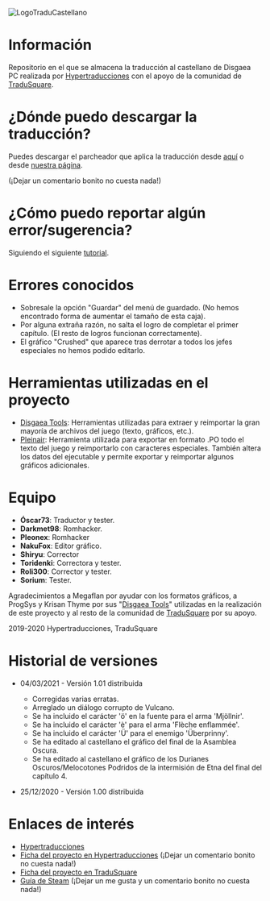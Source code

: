 ![LogoTraduCastellano](https://user-images.githubusercontent.com/25150787/112280871-bd55fc00-8c85-11eb-825f-f721f4568260.png)
# Información
Repositorio en el que se almacena la traducción al castellano de Disgaea PC realizada por [Hypertraducciones](https://hypertraducciones.blogspot.com/) con el apoyo de la comunidad de [TraduSquare](https://tradusquare.es/).
# ¿Dónde puedo descargar la traducción?
Puedes descargar el parcheador que aplica la traducción desde [aquí](https://github.com/Hypertraducciones/Disgaea-PC/releases/download/parcheador-1.0/Instalador.parcheador.Disgaea.PC.zip) o desde [nuestra página](https://hypertraducciones.blogspot.com/p/disgaea-pc.html).

(¡Dejar un comentario bonito no cuesta nada!)

# ¿Cómo puedo reportar algún error/sugerencia?
Siguiendo el siguiente [tutorial](https://github.com/Hypertraducciones/Disgaea-PC/blob/main/issues.md).

# Errores conocidos
* Sobresale la opción "Guardar" del menú de guardado. (No hemos encontrado forma de aumentar el tamaño de esta caja).
* Por alguna extraña razón, no salta el logro de completar el primer capítulo. (El resto de logros funcionan correctamente).
* El gráfico "Crushed" que aparece tras derrotar a todos los jefes especiales no hemos podido editarlo.

# Herramientas utilizadas en el proyecto
* [Disgaea Tools](https://github.com/ProgSys/pg_disatools): Herramientas utilizadas para extraer y reimportar la gran mayoría de archivos del juego (texto, gráficos, etc.).
* [Pleinair](https://github.com/Darkmet98/Pleinair): Herramienta utilizada para exportar en formato .PO todo el texto del juego y reimportarlo con caracteres especiales. También altera los datos del ejecutable y permite exportar y reimportar algunos gráficos adicionales.

# Equipo
* **Óscar73**: Traductor y tester.
* **Darkmet98**: Romhacker.
* **Pleonex**: Romhacker
* **NakuFox**: Editor gráfico.
* **Shiryu**: Corrector
* **Toridenki**: Correctora y tester.
* **Roli300**: Corrector y tester.
* **Sorium**: Tester.

Agradecimientos a Megaflan por ayudar con los formatos gráficos, a ProgSys y Krisan Thyme por sus "[Disgaea Tools](https://github.com/ProgSys/pg_disatools)" utilizadas en la realización de este proyecto y al resto de la comunidad de [TraduSquare](https://tradusquare.es/) por su apoyo.

2019-2020 Hypertraducciones, TraduSquare

# Historial de versiones
* 04/03/2021 - Versión 1.01 distribuida
  * Corregidas varias erratas.
  * Arreglado un diálogo corrupto de Vulcano.
  * Se ha incluido el carácter 'ö' en la fuente para el arma 'Mjöllnir'.
  * Se ha incluido el carácter 'è' para el arma 'Flèche enflammée'.
  * Se ha incluido el carácter 'Ü' para el enemigo 'Überprinny'.
  * Se ha editado al castellano el gráfico del final de la Asamblea Oscura.
  * Se ha editado al castellano el gráfico de los Durianes Oscuros/Melocotones Podridos de la intermisión de Etna del final del capítulo 4.

* 25/12/2020 - Versión 1.00 distribuida

# Enlaces de interés
* [Hypertraducciones](https://hypertraducciones.blogspot.com/)
* [Ficha del proyecto en Hypertraducciones](https://hypertraducciones.blogspot.com/p/disgaea-pc.html) (¡Dejar un comentario bonito no cuesta nada!)
* [Ficha del proyecto en TraduSquare](https://tradusquare.es/ficha.php?disgaea-pc)
* [Guía de Steam](https://steamcommunity.com/sharedfiles/filedetails/?id=2281932521) (¡Dejar un me gusta y un comentario bonito no cuesta nada!)
